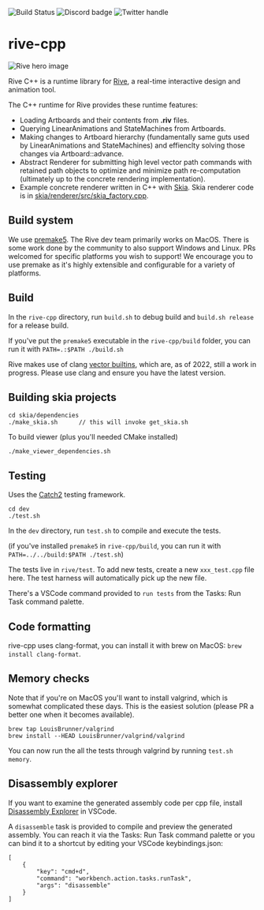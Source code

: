 ![Build Status](https://github.com/rive-app/rive-cpp/actions/workflows/tests.yml/badge.svg) 
![Discord badge](https://img.shields.io/discord/532365473602600965)
![Twitter handle](https://img.shields.io/twitter/follow/rive_app.svg?style=social&label=Follow)


# rive-cpp

![Rive hero image](https://cdn.rive.app/rive_logo_dark_bg.png)

Rive C++ is a runtime library for [Rive](https://rive.app), a real-time interactive design and animation tool.

The C++ runtime for Rive provides these runtime features:
- Loading Artboards and their contents from **.riv** files.
- Querying LinearAnimations and StateMachines from Artboards.
- Making changes to Artboard hierarchy (fundamentally same guts used by LinearAnimations and StateMachines) and effienclty solving those changes via Artboard::advance.
- Abstract Renderer for submitting high level vector path commands with retained path objects to optimize and minimize path re-computation (ultimately up to the concrete rendering implementation).
- Example concrete renderer written in C++ with [Skia](https://skia.org/). Skia renderer code is in [skia/renderer/src/skia_factory.cpp](skia/renderer/src/skia_factory.cpp).

## Build system
We use [premake5](https://premake.github.io/). The Rive dev team primarily works on MacOS. There is some work done by the community to also support Windows and Linux. PRs welcomed for specific platforms you wish to support! We encourage you to use premake as it's highly extensible and configurable for a variety of platforms.

## Build
In the ```rive-cpp``` directory, run ```build.sh``` to debug build and ```build.sh release``` for a release build.

If you've put the `premake5` executable in the `rive-cpp/build` folder, you can run it with `PATH=.:$PATH ./build.sh`

Rive makes use of clang [vector builtins](https://reviews.llvm.org/D111529), which are, as of 2022, still a work in progress. Please use clang and ensure you have the latest version.

## Building skia projects
```
cd skia/dependencies
./make_skia.sh      // this will invoke get_skia.sh
```
To build viewer (plus you'll needed CMake installed)
```
./make_viewer_dependencies.sh
```

## Testing
Uses the [Catch2](https://github.com/catchorg/Catch2) testing framework.

```
cd dev
./test.sh
```

In the ```dev``` directory, run ```test.sh``` to compile and execute the tests.

(if you've installed `premake5` in `rive-cpp/build`, you can run it with `PATH=../../build:$PATH ./test.sh`)

The tests live in ```rive/test```. To add new tests, create a new ```xxx_test.cpp``` file here. The test harness will automatically pick up the new file.

There's a VSCode command provided to ```run tests``` from the Tasks: Run Task command palette. 

## Code formatting
rive-cpp uses clang-format, you can install it with brew on MacOS: ```brew install clang-format```.

## Memory checks
Note that if you're on MacOS you'll want to install valgrind, which is somewhat complicated these days. This is the easiest solution (please PR a better one when it becomes available).

```
brew tap LouisBrunner/valgrind
brew install --HEAD LouisBrunner/valgrind/valgrind
```

You can now run the all the tests through valgrind by running ```test.sh memory```.

## Disassembly explorer
If you want to examine the generated assembly code per cpp file, install [Disassembly Explorer](https://marketplace.visualstudio.com/items?itemName=dseight.disasexpl) in VSCode.

A ```disassemble``` task is provided to compile and preview the generated assembly. You can reach it via the Tasks: Run Task command palette or you can bind it to a shortcut by editing your VSCode keybindings.json:

```
[
    {
        "key": "cmd+d",
        "command": "workbench.action.tasks.runTask",
        "args": "disassemble"
    }
]
```
